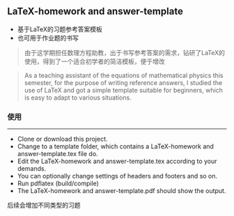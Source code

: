 ## LaTeX-homework and answer-template
* 基于LaTeX的习题参考答案模板
* 也可用于作业题的书写


> 由于这学期担任数理方程助教，出于书写参考答案的需求，钻研了LaTeX的使用，得到了一个适合初学者的简洁模板，便于增改


> As a teaching assistant of the equations of mathematical physics this semester, for the purpose of writing reference answers, I studied the use of LaTeX and got a simple template suitable for beginners, which is easy to adapt to various situations.



### 使用
----

* Clone or download this project.
* Change to a template folder, which contains a LaTeX-homework and answer-template.tex file do.
* Edit the LaTeX-homework and answer-template.tex according to your demands.
* You can optionally change settings of headers and footers and so on.
* Run pdflatex (build/compile)
* The LaTeX-homework and answer-template.pdf should show the output.


后续会增加不同类型的习题
